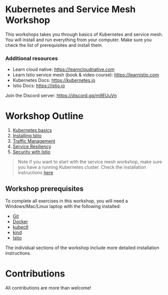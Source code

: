 # Kubernetes and Service Mesh Workshop

This workshops takes you through basics of Kubernetes and service mesh. You will install and run everything from your computer. Make sure you check the list of prerequisites and install them.

### Additional resources
- Learn cloud native: https://learncloudnative.com
- Learn Istio service mesh (book & video course): https://learnistio.com
- Kubernetes Docs: https://kubernetes.io
- Istio Docs: https://istio.io

Join the Discord server: https://discord.gg/m9EUuVn

# Workshop Outline

1. [Kubernetes basics](./kubernetes/README.md)
1. [Installing Istio](./istio/README.md)
1. [Traffic Management](./istio/traffic/README.md)
1. [Service Resiliency](./istio/resiliency/README.md)
1. [Security with Istio](./istio/security/README.md)

>Note if you want to start with the service mesh workshop, make sure you have a running Kubernetes cluster. Check the installation instructions [here](./kubernetes/README.md#installation)

## Workshop prerequisites

To complete all exercises in this workshop, you will need a Windows/Mac/Linux laptop with the following installed:

- [Git](https://git-scm.com/book/en/v2/Getting-Started-Installing-Git)
- [Docker](https://docs.docker.com/docker-for-mac/install/)
- [kubectl](https://kubernetes.io/docs/tasks/tools/install-kubectl/)
- [kind](https://kind.sigs.k8s.io/docs/user/quick-start/)
- [Istio](https://istio.io)

The individual sections of the workshop include more detailed installation instructions. 

# Contributions

All contributions are more than welcome!
